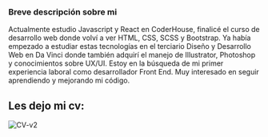### Breve descripción sobre mi
Actualmente estudio Javascript y React en CoderHouse, finalicé el curso de desarrollo web donde volví a ver HTML, CSS, SCSS y Bootstrap.
Ya había empezado a estudiar estas tecnologías en el terciario Diseño y Desarrollo Web en Da Vinci donde también adquirí el manejo de Illustrator, Photoshop y conocimientos sobre UX/UI.
Estoy en la búsqueda de mi primer experiencia laboral como desarrollador Front End. Muy interesado en seguir aprendiendo y mejorando mi código.

<h2>Les dejo mi cv:</h2>

![CV-v2](https://user-images.githubusercontent.com/41525219/133001073-45eb54bb-6c22-4a71-b3f7-cfb878e9da47.jpg)




<!--
**nicoprten/nicoprten** is a ✨ _special_ ✨ repository because its `README.md` (this file) appears on your GitHub profile.

Here are some ideas to get you started:

- 🔭 I’m currently working on ...
- 🌱 I’m currently learning ...
- 👯 I’m looking to collaborate on ...
- 🤔 I’m looking for help with ...
- 💬 Ask me about ...
- 📫 How to reach me: ...
- 😄 Pronouns: ...
- ⚡ Fun fact: ...
-->
